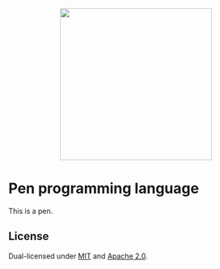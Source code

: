 <p align="center"><img width="300px" src="https://i.imgur.com/GKkEXok.png" /></a>

# Pen programming language

This is a pen.

## License

Dual-licensed under [MIT](LICENSE-MIT) and [Apache 2.0](LICENSE-APACHE).
